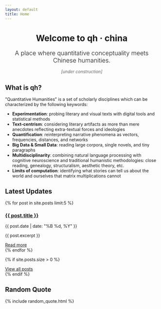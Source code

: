 ```yaml
---
layout: default
title: Home
---
```


<style>
.welcome-section {
  margin: 1rem 0 2rem;
  text-align: center;
}

.welcome-section h1 {
  margin-bottom: 1rem;
}

.lead {
  font-size: 1.25rem;
  font-weight: 300;
  margin-bottom: 1rem;
}

.status {
  color: #666;
  font-style: italic;
}
</style>

<div class="welcome-section">
  <h1>Welcome to qh · china</h1>
  <p class="lead">A place where quantitative conceptuality meets Chinese humanities.</p>
  <p class="status">[under construction]</p>
</div>

## What is qh?

"Quantitative Humanities" is a set of scholarly disciplines which can be characterized by the following keywords:

- **Experimentation**: probing literary and visual texts with digital tools and statistical methods
- **Text-centrism**: considering literary artifacts as more than mere anecdotes reflecting extra-textual forces and ideologies
- **Quantification**: reinterpreting narrative phenomena as vectors, frequencies, distances, and networks
- **Big Data & Small Data**: reading large corpora, single novels, and tiny paragraphs
- **Multidisciplinarity**: combining natural language processing with cognitive neuroscience and traditional humanistic methodologies: close reading, genealogy, structuralism, aesthetic theory, etc.
- **Limits of computation**: identifying what stories can tell us about the world and ourselves that matrix multiplications cannot

## Latest Updates

<div class="posts-list">
  {% for post in site.posts limit:5 %}
    <div class="post-preview">
      <h3>
        <a href="{{ post.url | relative_url }}">{{ post.title }}</a>
      </h3>
      <span class="post-date">{{ post.date | date: "%B %d, %Y" }}</span>
      <p>{{ post.excerpt }}</p>
      <a href="{{ post.url | relative_url }}" class="read-more">Read more</a>
    </div>
  {% endfor %}
</div>

{% if site.posts.size > 0 %}
<div class="all-posts">
  <a href="{{ "/posts" | relative_url }}">View all posts</a>
</div>
{% endif %} 

## Random Quote

{% include random_quote.html %}